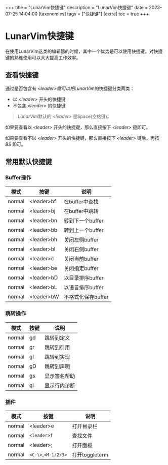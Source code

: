 +++
title = "LunarVim快捷键"
description = "LunarVim快捷键"
date = 2023-07-25 14:04:00
[taxonomies]
tags = ["快捷键"]
[extra]
toc = true
+++

# LunarVim快捷键

在使用LunarVim这类的编辑器的时候，其中一个优势是可以使用快捷键。对快捷键的熟练使用可以大大提高工作效率。

## 查看快捷键

通过是否包含有 *&lt;leader\>*键可以把*LunarVim*的快捷键分类两类：

- 以 *\<leader\>* 开头的快捷键
- 不包含 *\<leader\>* 的快捷键

> *LunarVim*默认的 *\<leader\>* 是Space(空格键)。

如果要查看以 *\<leader\>* 开头的快捷键，那么直接按下 *\<leader\>* 键即可。

如果要查看不以 *\<leader\>* 开头的快捷键，那么直接按下 *\<leader\>* 键后，再按 *BS* 即可。

## 常用默认快捷键

### Buffer操作

| 模式          | 按键           | 说明                 |
|-------------- | -------------- | ---------------------|
| normal        | \<leader\>bf   | 在buffer中查找       |
| normal        | \<leader\>bj   | 在buffer中跳转       |
| normal        | \<leader\>bn   | 转到下一个buffer     |
| normal        | \<leader\>bb   | 转到上一个buffer     |
| normal        | \<leader\>bh   | 关闭左侧buffer       |
| normal        | \<leader\>bl   | 关闭右侧buffer       |
| normal        | \<leader\>c    | 关闭当前buffer       |
| normal        | \<leader\>be   | 关闭指定buffer       |
| normal        | \<leader\>bD   | 以目录排序buffer     |
| normal        | \<leader\>bL   | 以语言排序buffer     |
| normal        | \<leader\>bW   | 不格式化保存buffer   |

### 跳转操作

| 模式    | 按键    | 说明    |
|---------------- | --------------- | --------------- |
| normal    | gd    | 跳转到定义    |
| normal    | gr    | 跳转到引用    |
| normal   | gI   | 跳转到实现   |
| normal   | gD   | 跳转到声明   |
| normal   | gs   | 显示签名帮助 |
| normal   | gl   | 显示行内诊断 |

### 插件

| 模式    | 按键    | 说明    |
|---------------- | --------------- | --------------- |
| normal    | \<leader\>e  | 打开目录栏 |
| normal    | `<leader>f`| 查找文件   |
| normal    | \<leader\>;  | 打开面板   |
| normal    | `<C-\>`,`<M-1/2/3>` | 打开toggleterm |
